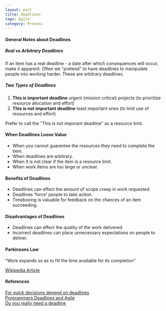 ```yaml
---
layout: post
title: Deadlines
tags: Agile
category: Process
---
```


#### General Notes about Deadlines ####

##### Real vs Arbitrary Deadlines #####

If an item has a real deadline - a date after which consequences will occur, make it apparent. Often we "pretend" to have deadlines to manipulate people into working harder. These are arbitrary deadlines.

##### Two Types of Deadlines #####

1. **This is important deadline** urgent (mission critical) projects (to prioritize resource allocation and effort)  
2. **This is not important deadline** least important ones (to limit use of resources and effort) 

Prefer to call the "This is not imporant deadline" as a resource limit.   

#### When Deadlines Loose Value ####

- When you cannot guarentee the resources they need to complete the item.  
- When deadlines are arbitrary.  
- When it is not clear if the item is a resource limit.  
- When work items are too large or unclear.  

#### Benefits of Deadlines ####

- Deadlines can effect the amount of scope creep in work requested.  
- Deadlines 'force' people to take action.  
- Timeboxing is valuable for feedback on the chances of an item succeeding.  

#### Disadvantages of Deadlines ####

- Deadlines can effect the quality of the work delivered.  
- Incorrect deadlines can place unnecessary expectations on people to deliver.  

#### Parkinsons Law ####

"Work expands so as to fill the time available for its completion"

[Wikipedia Article](http://en.wikipedia.org/wiki/Parkinson's_law)

#### References ####

[For quick decisions depend on deadlines](http://www.leanagiletraining.com/scrum/for-quick-decisions-depend-on-deadlines/)  
[Programmers Deadlines and Agile](https://michaelochurch.wordpress.com/2014/06/20/on-programmers-deadlines-and-agile/)  
[Do you really need a deadline](http://www.targetprocess.com/blog/2009/06/do-you-really-need-a-deadline.html)  
